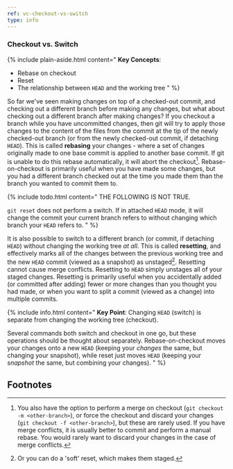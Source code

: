 ```yaml
---
ref: vc-checkout-vs-switch
type: info
---
```


### Checkout vs. Switch

{% include plain-aside.html content="
**Key Concepts**:

- Rebase on checkout
- Reset
- The relationship between `HEAD` and the working tree
" %}

So far we've seen making changes on top of a checked-out commit, and checking out a different branch before making any changes, but what about checking out a different branch after making changes? If you checkout a branch while you have uncommitted changes, then git will try to apply those changes to the content of the files from the commit at the tip of the newly checked-out branch (or from the newly checked-out commit, if detaching `HEAD`). This is called **rebasing** your changes - where a set of changes originally made to one base commit is applied to another base commit. If git is unable to do this rebase automatically, it will abort the checkout[^1]. Rebase-on-checkout is primarily useful when you have made some changes, but you had a different branch checked out at the time you made them than the branch you wanted to commit them to.

{% include todo.html content="
THE FOLLOWING IS NOT TRUE.

`git reset` does not perform a switch. If in attached `HEAD` mode, it will change the commit your current branch refers to without changing which branch your `HEAD` refers to.
" %}

It is also possible to switch to a different branch (or commit, if detaching `HEAD`) without changing the working tree *at all*. This is called **resetting**, and effectively marks all of the changes between the previous working tree and the new `HEAD` commit (viewed as a snapshot) as unstaged[^2]. Resetting cannot cause merge conflicts. Resetting to `HEAD` simply unstages all of your staged changes. Resetting is primarily useful when you accidentally added (or committed after adding) fewer or more changes than you thought you had made, or when you want to split a commit (viewed as a change) into multiple commits.

{% include info.html content="
**Key Point**: Changing `HEAD` (switch) is separate from changing the working tree (checkout).

Several commands both switch and checkout in one go, but these operations should be thought about separately. Rebase-on-checkout moves your changes onto a new `HEAD` (keeping your *changes* the same, but changing your snapshot), while reset just moves `HEAD` (keeping your *snapshot* the same, but combining your changes).
" %}

## Footnotes

[^1]: You also have the option to perform a merge on checkout (`git checkout -m <other-branch>`), or force the checkout and discard your changes (`git checkout -f <other-branch>`), but these are rarely used. If you have merge conflicts, it is usually better to commit and perform a manual rebase. You would rarely want to discard your changes in the case of merge conflicts.
[^2]: Or you can do a 'soft' reset, which makes them staged.
